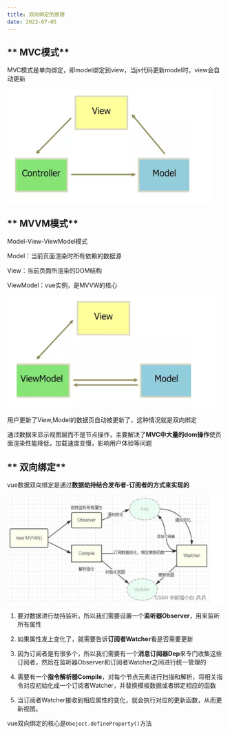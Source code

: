 ```yaml
---
title: 双向绑定的原理
date: 2022-07-05
---
```


## ** MVC模式**

MVC模式是单向绑定，即model绑定到view，当js代码更新model时，view会自动更新

![Untitled](../../.vuepress/public/071501/vp1.png)

## ** MVVM模式**

Model-View-ViewModel模式

Model：当前页面渲染时所有依赖的数据源

View：当前页面所渲染的DOM结构

ViewModel：vue实例，是MVVW的核心

![Untitled](../../.vuepress/public/071501/vp2.png)

用户更新了View,Model的数据页自动被更新了，这种情况就是双向绑定

通过数据来显示视图层而不是节点操作，主要解决了**MVC中大量的dom操作**使页面渲染性能降低，加载速度变慢，影响用户体验等问题

## ** 双向绑定**

vue数据双向绑定是通过**数据劫持结合发布者-订阅者的方式来实现的**

![Untitled](../../.vuepress/public/071501/vp3.png)

1. 要对数据进行劫持监听，所以我们需要设置一个**监听器Observer**，用来监听所有属性

2. 如果属性发上变化了，就需要告诉**订阅者Watcher**看是否需要更新

3. 因为订阅者是有很多个，所以我们需要有一个**消息订阅器Dep**来专门收集这些订阅者，然后在监听器Observer和订阅者Watcher之间进行统一管理的

4. 需要有一个**指令解析器Compile**，对每个节点元素进行扫描和解析，将相关指令对应初始化成一个订阅者Watcher，并替换模板数据或者绑定相应的函数

5. 当订阅者Watcher接收到相应属性的变化，就会执行对应的更新函数，从而更新视图。

vue双向绑定的核心是`Obeject.defineProperty()`方法